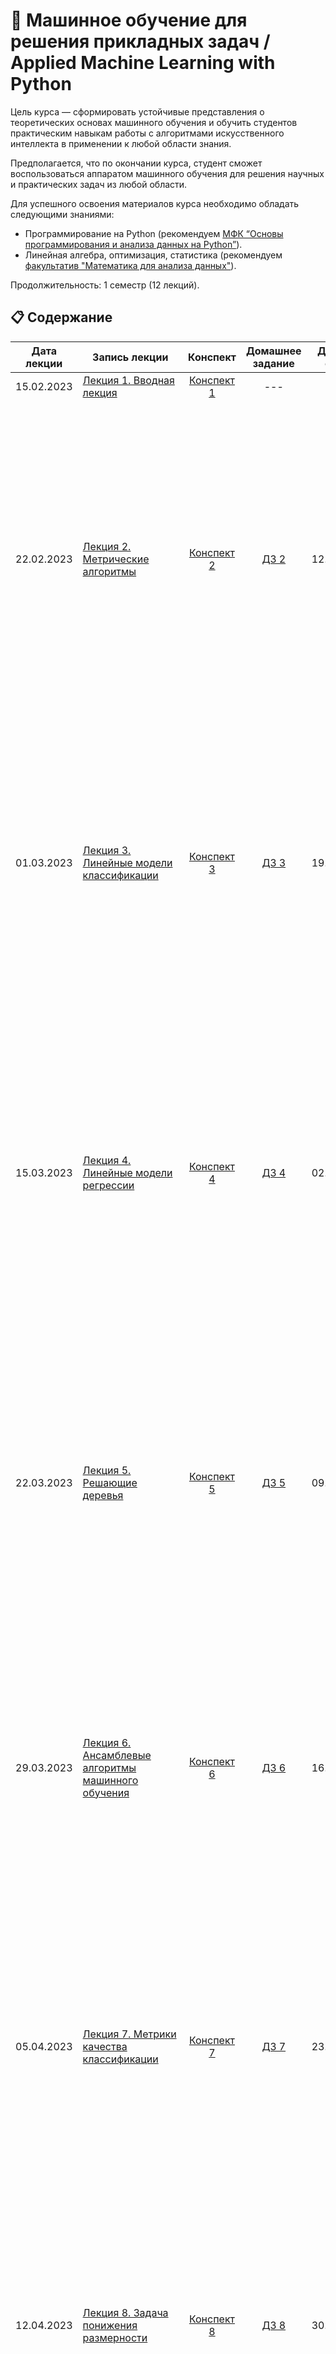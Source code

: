 # 🧠 Машинное обучение для решения прикладных задач / Applied Machine Learning with Python

Цель курса — сформировать устойчивые представления о теоретических основах машинного обучения и обучить студентов практическим навыкам работы с алгоритмами искусственного интеллекта в применении к любой области знания. 

Предполагается, что по окончании курса, студент сможет воспользоваться аппаратом машинного обучения для решения научных и практических задач из любой области.

Для успешного освоения материалов курса необходимо обладать следующими знаниями:

* Программирование на Python (рекомендуем [МФК “Основы программирования и анализа данных на Python”](https://teach-in.ru/course/python-programming-and-data-analysis-basics)).
* Линейная алгебра, оптимизация, статистика (рекомендуем [факультатив "Математика для анализа данных"](https://teach-in.ru/course/mathematics-for-data-analysis-p1)).

Продолжительность: 1 семестр (12 лекций).

## 📋 Содержание

Дата лекции | Запись лекции | Конспект | Домашнее задание | Дедлайн сдачи | Критерии
|:----:|----|:----:|:----:|:----:|----|
|15.02.2023| [Лекция 1. Вводная лекция](https://youtube.com/live/yGjpLjQk3Ug) | [Конспект 1](https://colab.research.google.com/drive/1hTgyT40O6Q-7iVVrjt4aXBkG-urvfo0W?usp=sharing) |---|---|---|
|22.02.2023| [Лекция 2. Метрические алгоритмы](https://youtube.com/live/Qf2qjdTpfK8) | [Конспект 2](https://colab.research.google.com/drive/19JVe3N1ZOqLDbV_NWTE6PbfrY6BE8Vg6?usp=sharing) | [ДЗ 2](https://contest.yandex.ru/contest/46875/problems/) | 12.03.2023 | За *тестовое задание (№1-10)* при правильном ответе - **1 балл**. Задачи: *P1.Аргументы* - **2 балла**; *P2.Оптимальный K* - **3 балла**; *P3.KNN* - **5 баллов**. Максимально 20 баллов. Домашнее задание будет **засчитано на зачет** при выполнении **от 60%** *(т.е. 12 баллов)*. **Сертификат** - при выполнении **от 80%** *(т.е. 16 баллов)*. |
|01.03.2023| [Лекция 3. Линейные модели классификации](https://www.youtube.com/live/tufpniPKvEc) | [Конспект 3](https://colab.research.google.com/drive/1xjX_YnXcRr8HSiYLByMHxEIAADqs7QES?usp=sharing) | [ДЗ 3](https://contest.yandex.ru/contest/47166/problems/) | 19.03.2023 | За *тестовое задание (№1-10)* при правильном ответе - **1 балл**. Задачи: *P1.Бинарная кросс-энтропия* - **4 балла**; *P2.Градиентный спуск* - **6 балла**. Максимально 20 баллов. Домашнее задание будет **засчитано** при выполнении **от 60%** *(т.е. 12 баллов)*. **Сертификат** - при выполнении **от 80%** *(т.е. 16 баллов)*. |
|15.03.2023| [Лекция 4. Линейные модели регрессии](https://youtube.com/live/hKsJ9aFIK38) | [Конспект 4](https://colab.research.google.com/drive/1MhWrDx0RsNrt4DWsk583Xb-CAm6z27s8?usp=sharing) | [ДЗ 4](https://contest.yandex.ru/contest/47720/problems/) | 02.04.2023 | За *тестовое задание (№1-10)* при правильном ответе - **1 балл**. Задачи: *P1.Линейная Регрессия* - **5 баллов**; *P2.R-квадрат* - **2 балла**; *P3.Оценка выборки* - **3 балла**. Максимально 20 баллов. Домашнее задание будет **засчитано** при выполнении **от 75%** *(т.е. 15 баллов)*. **Сертификат** - при выполнении **от 90%** *(т.е. 18 баллов)* |
|22.03.2023| [Лекция 5. Решающие деревья](https://youtube.com/live/SpY-2LCbu38) | [Конспект 5](https://colab.research.google.com/drive/1CT_Y0kuM8tloOoamvYaP-OiPuory2fDn?usp=sharing) | [ДЗ 5](https://contest.yandex.ru/contest/47825/problems/) | 09.04.2023 | За *тестовое задание (№1-10)* при правильном ответе - **1 балл**. Задачи: *P1.Параметры* - **4 балла**; *P2.Лучшая комбинация* - **6 балла**. Максимально 20 баллов. Домашнее задание будет **засчитано** при выполнении **от 60%** *(т.е. 12 баллов)*. **Сертификат** - при выполнении **от 80%** *(т.е. 16 баллов)*. |
|29.03.2023| [Лекция 6. Ансамблевые алгоритмы машинного обучения](https://www.youtube.com/live/1MpzRDMG3vs) | [Конспект 6](https://colab.research.google.com/drive/1LrqEyfmOKJQdvgxZ56qPcJ_YjJFnP_Ka?usp=sharing) | [ДЗ 6](https://contest.yandex.ru/contest/48299/problems/) | 16.04.2023 | За *тестовое задание (№1-10)* при правильном ответе - **1 балл**. Задачи: *P1.Разнообразие* - **4 балла**; *P2.Случайный Лес* - **6 балла**. Максимально 20 баллов. Домашнее задание будет **засчитано** при выполнении **от 60%** *(т.е. 12 баллов)*. **Сертификат** - при выполнении **от 90%** *(т.е. 18 баллов)*. |
|05.04.2023| [Лекция 7. Метрики качества классификации](https://youtube.com/live/MYxudX3fi2I) | [Конспект 7](https://colab.research.google.com/drive/12xpYdqi1S4y68FYHym2rZ3wzHSm8cSLm?usp=sharing) | [ДЗ 7](https://contest.yandex.ru/contest/48523/problems/) | 23.04.2023 | За *тестовое задание (№1-10)* при правильном ответе - **1 балл**. Задачи: *P1.F1-measure* - **4 балла**; *P2.Площади* - **6 балла**. Максимально 20 баллов. Домашнее задание будет **засчитано** при выполнении **от 70%** *(т.е. 14 баллов)*. **Сертификат** - при выполнении **от 90%** *(т.е. 18 баллов)*. |
|12.04.2023| [Лекция 8. Задача понижения размерности](https://www.youtube.com/live/u5mJy6aC9hw) | [Конспект 8](https://colab.research.google.com/drive/1ldt1uUd8bJwiuUHrp2xmTKjELYVLcdzZ?usp=sharing) | [ДЗ 8](https://contest.yandex.ru/contest/48814/problems/) | 30.04.2023 | За *тестовое задание (№1-10)* при правильном ответе - **1 балл**. Задачи: *P1.Эффективная размерность* - **4 балла**; *P2.PCA* - **6 балла**. Максимально 20 баллов. Домашнее задание будет **засчитано** при выполнении **от 65%** *(т.е. 13 баллов)*. **Сертификат** - при выполнении **от 90%** *(т.е. 18 баллов)*. |
|19.04.2023| [Лекция 9. Задача кластеризации](https://www.youtube.com/live/vZx0juL1GGw) | [Конспект 9](https://colab.research.google.com/drive/12UxgMBnwO5nnlPe9E8sEHItyzR_HRwkG?usp=sharing) | [ДЗ 9](https://t.me/c/1799088970/262) | 07.05.2023 | За *тестовое задание (№1-10)* при правильном ответе - **1 балл**. Задачи: *P1.Удачные кластеры* - **4 балла**; *P2.Алгоритм K-Средних* - **6 балла**. Максимально 20 баллов. Домашнее задание будет **засчитано** при выполнении **от 60%** *(т.е. 12 баллов)*. **Сертификат** - при выполнении **от 85%** *(т.е. 17 баллов)*. |
|26.04.2023| [Лекция 10. Рекомендательные системы](https://youtube.com/live/UESIuLhc9Yc) | [Конспект 10](https://colab.research.google.com/drive/1aignzmtgTjC8HErXwUJzWlqDcmR8NdCg?usp=sharing ) | [ДЗ 10](https://contest.yandex.ru/contest/49259/problems/) | 14.05.2023 | За *тестовое задание (№1-10)* при правильном ответе - **1 балл**. Задачи: *P1.Схожесть* - **4 балла**; *P2.Социальная сеть "Друзья"* - **6 балла**. Максимально 20 баллов. Домашнее задание будет **засчитано** при выполнении **от 50%** *(т.е. 10 баллов)*. **Сертификат** - при выполнении **от 70%** *(т.е. 14 баллов)*. |
|03.05.2023| [Лекция 11. Временные ряды](https://youtube.com/live/MDZiSdEDojE) | [Конспект 11](https://colab.research.google.com/drive/10UhNjkahEa_baKTrhPS1XrEJ3P2qQxrO) | [ДЗ 11]() | 14.05.2023 ||
|10.05.2023| Лекция 12. Нейронные сети | Конспект 12 |---|---|---|

Также доступ к материалам есть и на других платформах:

* [YouTube плейлист с видеозаписями лекций](https://youtube.com/playlist?list=PL2mBTfXHM2qgLPT_viKkw5rxRObG9AL18)

## 📝 Ссылки и дополнительная литература

### Основная литература
* Кристофер Бишоп. Pattern Recognition and Machine Learning. Издательство: Springer, 2006.

### Дополнительная литература
* Андрей Михайлович Миронов. Машинное обучение: учебное пособие. Москва : МАКС Пресс, 2019.
* Константин Вячеславович Воронцов. [Конспекты курса лекций “Машинное обучение”](http://www.machinelearning.ru/wiki/index.php?title=%D0%9C%D0%B0%D1%88%D0%B8%D0%BD%D0%BD%D0%BE%D0%B5_%D0%BE%D0%B1%D1%83%D1%87%D0%B5%D0%BD%D0%B8%D0%B5_(%D0%BA%D1%83%D1%80%D1%81_%D0%BB%D0%B5%D0%BA%D1%86%D0%B8%D0%B9,_%D0%9A.%D0%92.%D0%92%D0%BE%D1%80%D0%BE%D0%BD%D1%86%D0%BE%D0%B2))

## 🎥Видеоинструкции

* [Регистрация для получения доступа к заданиям курса](https://youtu.be/R1_Xzr3Eyso )
* [Установка Python и Jupyter Notebook на Windows](https://youtu.be/fVu3OjCfVps)
* [Особенности работы с Google Colab ](https://youtu.be/Fbdisx6XUzw)
* [Типы ошибок в Яндекс. Контест и способы их устранения ](https://youtu.be/y3nRM1Wd_3M)

## ❓Часто задаваемые вопросы

* [Где лучше писать код на python?](./instructions/IDE-review.md)
* [Как пользоваться Яндекс.Контестом?](./instructions/yandex_contest.md)
* [На что обращать внимание при работе с вводом-выводом?](./instructions/input-output.md)
* [Как использовать Google Colab в качестве среды разработки?](./instructions/GoogleColab.md)

## 📞 Контакты
* [Телеграм-канал](https://t.me/+r7KAOw2PCAphYzVi) с основной информацией по курсу
* [Телеграм-чат](https://t.me/+1Wa9wucv2jQ1ZjA6) для вопросов, связанных с курсом
* [Телеграм-бот](https://t.me/msumfk_bot) для получения доступа к домашним заданиям, записи на консультации и вопросов, связанных с курсом
